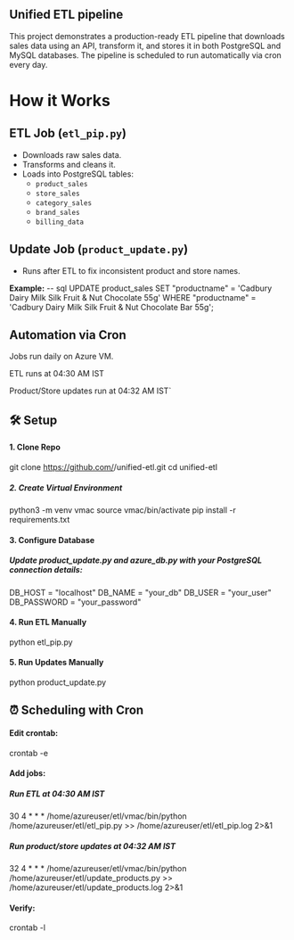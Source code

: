 ## Unified ETL pipeline

This project demonstrates a production-ready ETL pipeline that downloads sales data using an API, transform it, and stores it in both PostgreSQL and MySQL databases. The pipeline is scheduled to run automatically via cron every day.

# How it Works

## ETL Job (`etl_pip.py`)

- Downloads raw sales data.  
- Transforms and cleans it.  
- Loads into PostgreSQL tables:  
  - `product_sales` 
  - `store_sales`
  - `category_sales`
  - `brand_sales`
  - `billing_data`

## Update Job (`product_update.py`)

- Runs after ETL to fix inconsistent product and store names.  

**Example:**
-- sql
UPDATE product_sales
SET "productname" = 'Cadbury Dairy Milk Silk Fruit & Nut Chocolate 55g'
WHERE "productname" = 'Cadbury Dairy Milk Silk Fruit & Nut Chocolate Bar 55g';

## Automation via Cron

Jobs run daily on Azure VM.

ETL runs at 04:30 AM IST

Product/Store updates run at 04:32 AM IST`

## 🛠️ Setup

#### 1. Clone Repo
git clone https://github.com/<your-username>/unified-etl.git
cd unified-etl

##### 2. Create Virtual Environment
python3 -m venv vmac
source vmac/bin/activate
pip install -r requirements.txt

#### 3. Configure Database

##### Update product_update.py and azure_db.py with your PostgreSQL connection details:

DB_HOST = "localhost"
DB_NAME = "your_db"
DB_USER = "your_user"
DB_PASSWORD = "your_password"

#### 4. Run ETL Manually
python etl_pip.py

#### 5. Run Updates Manually
python product_update.py

## ⏰ Scheduling with Cron

#### Edit crontab:

crontab -e


#### Add jobs:

##### Run ETL at 04:30 AM IST
30 4 * * * /home/azureuser/etl/vmac/bin/python /home/azureuser/etl/etl_pip.py >> /home/azureuser/etl/etl_pip.log 2>&1

##### Run product/store updates at 04:32 AM IST
32 4 * * * /home/azureuser/etl/vmac/bin/python /home/azureuser/etl/update_products.py >> /home/azureuser/etl/update_products.log 2>&1


#### Verify:

crontab -l

